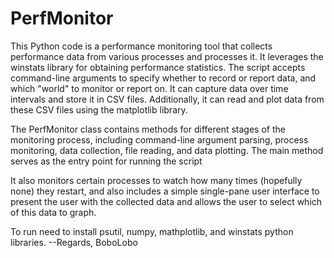 # PerfMonitor

This Python code is a performance monitoring tool that collects performance data from various processes and processes it. It leverages the winstats library for obtaining performance statistics. The script accepts command-line arguments to specify whether to record or report data, and which "world" to monitor or report on. It can capture data over time intervals and store it in CSV files. Additionally, it can read and plot data from these CSV files using the matplotlib library.

The PerfMonitor class contains methods for different stages of the monitoring process, including command-line argument parsing, process monitoring, data collection, file reading, and data plotting. The main method serves as the entry point for running the script

It also monitors certain processes to watch how many times (hopefully none) they restart, and also includes a simple single-pane user interface to present the user with the collected data and allows the user to select which of this data to graph.

To run need to install psutil, numpy, mathplotlib, and winstats python libraries.
                           --Regards, BoboLobo
